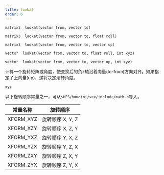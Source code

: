 ```yaml
---
title: lookat
order: 6
---
```

`matrix3  lookat(vector from, vector to)`

`matrix3  lookat(vector from, vector to, float roll)`

`matrix3  lookat(vector from, vector to, vector up)`

`vector  lookat(vector from, vector to, float roll, int xyz)`

`vector  lookat(vector from, vector to, vector up, int xyz)`

计算一个旋转矩阵或角度，使变换后的负z轴沿着向量(to-from)方向对齐。如果指定了上向量(up)，这将决定滚转角度。

`xyz`

以下旋转顺序常量之一，可从`$HFS/houdini/vex/include/math.h`导入。

| 常量名称 | 旋转顺序 |
| --- | --- |
| XFORM_XYZ | 旋转顺序 X, Y, Z |
| XFORM_XZY | 旋转顺序 X, Z, Y |
| XFORM_YXZ | 旋转顺序 Y, X, Z |
| XFORM_YZX | 旋转顺序 Y, Z, X |
| XFORM_ZXY | 旋转顺序 Z, X, Y |
| XFORM_ZYX | 旋转顺序 Z, Y, X |
